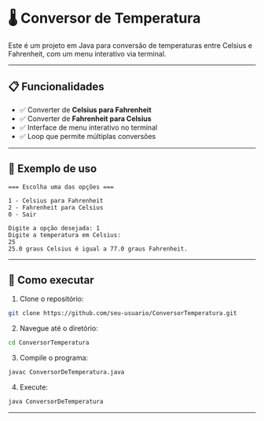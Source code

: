 # 🌡️ Conversor de Temperatura

Este é um projeto em Java para conversão de temperaturas entre Celsius e Fahrenheit, com um menu interativo via terminal.

---

## 📋 Funcionalidades

- ✅ Converter de **Celsius para Fahrenheit**
- ✅ Converter de **Fahrenheit para Celsius**
- ✅ Interface de menu interativo no terminal
- ✅ Loop que permite múltiplas conversões

---

## 📌 Exemplo de uso

```
=== Escolha uma das opções ===

1 - Celsius para Fahrenheit
2 - Fahrenheit para Celsius
0 - Sair

Digite a opção desejada: 1
Digite a temperatura em Celsius:
25
25.0 graus Celsius é igual a 77.0 graus Fahrenheit.
```

---


## 🚀 Como executar

1. Clone o repositório:
```bash
git clone https://github.com/seu-usuario/ConversorTemperatura.git
```

2. Navegue até o diretório:
```bash
cd ConversorTemperatura
```

3. Compile o programa:
```bash
javac ConversorDeTemperatura.java
```

4. Execute:
```bash
java ConversorDeTemperatura
```

---
